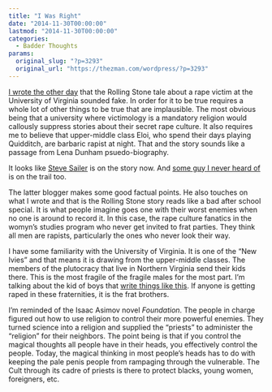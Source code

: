 ```yaml
---
title: "I Was Right"
date: "2014-11-30T00:00:00"
lastmod: "2014-11-30T00:00:00"
categories:
  - Badder Thoughts
params:
  original_slug: "?p=3293"
  original_url: "https://thezman.com/wordpress/?p=3293"
---
```


<a href="http://thezman.com/wordpress/?p=3280" rel="noopener"
target="_blank">I wrote the other day</a> that the Rolling Stone tale
about a rape victim at the University of Virginia sounded fake. In order
for it to be true requires a whole lot of other things to be true that
are implausible. The most obvious being that a university where
victimology is a mandatory religion would callously suppress stories
about their secret rape culture. It also requires me to believe that
upper-middle class Eloi, who spend their days playing Quidditch, are
barbaric rapist at night. That and the story sounds like a passage from
Lena Dunham psuedo-biography.

It looks like <a
href="http://www.unz.com/isteve/richard-bradley-is-the-rolling-stone-story-true/"
rel="noopener" target="_blank">Steve Sailer</a> is on the story now. And
<a
href="http://www.richardbradley.net/shotsinthedark/2014/11/24/is-the-rolling-stone-story-true/"
rel="noopener" target="_blank">some guy I never heard of</a> is on the
trail too.

The latter blogger makes some good factual points. He also touches on
what I wrote and that is the Rolling Stone story reads like a bad after
school special. It is what people imagine goes one with their worst
enemies when no one is around to record it. In this case, the rape
culture fanatics in the womyn’s studies program who never get invited to
frat parties. They think all men are rapists, particularly the ones who
never look their way.

I have some familiarity with the University of Virginia. It is one of
the “New Ivies” and that means it is drawing from the upper-middle
classes. The members of the plutocracy that live in Northern Virginia
send their kids there. This is the most fragile of the fragile males for
the most part. I’m talking about the kid of boys that
<a href="http://www.thehoya.com/i-was-mugged-and-i-understand-why/"
rel="noopener" target="_blank">write things like this</a>. If anyone is
getting raped in these fraternities, it is the frat brothers.

I’m reminded of the Isaac Asimov novel *Foundation*. The people in
charge figured out how to use religion to control their more powerful
enemies. They turned science into a religion and supplied the “priests”
to administer the “religion” for their neighbors. The point being is
that if you control the magical thoughts all people have in their heads,
you effectively control the people. Today, the magical thinking in most
people’s heads has to do with keeping the pale penis people from
rampaging through the vulnerable. The Cult through its cadre of priests
is there to protect blacks, young women, foreigners, etc.

 

 
